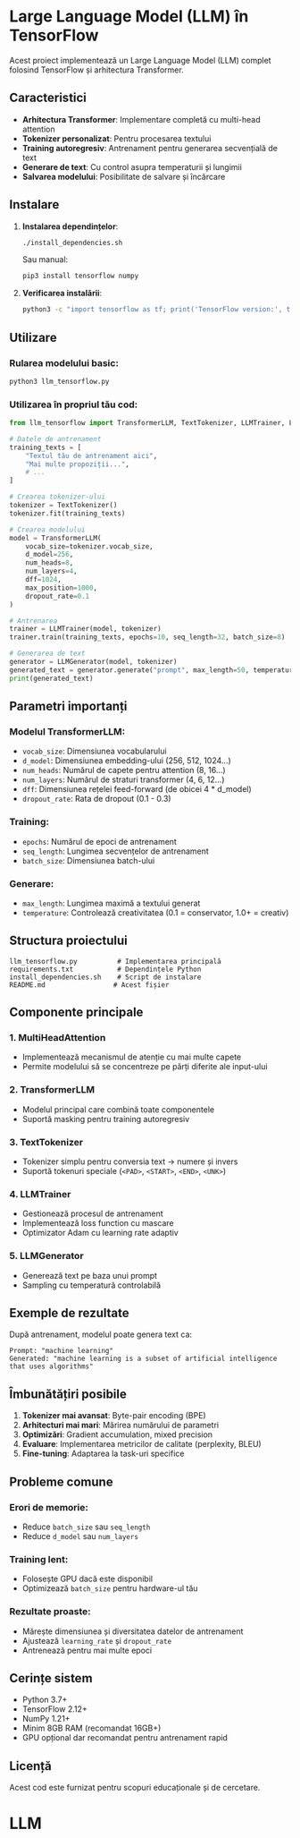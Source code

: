 # Large Language Model (LLM) în TensorFlow

Acest proiect implementează un Large Language Model (LLM) complet folosind TensorFlow și arhitectura Transformer.

## Caracteristici

- **Arhitectura Transformer**: Implementare completă cu multi-head attention
- **Tokenizer personalizat**: Pentru procesarea textului
- **Training autoregresiv**: Antrenament pentru generarea secvențială de text
- **Generare de text**: Cu control asupra temperaturii și lungimii
- **Salvarea modelului**: Posibilitate de salvare și încărcare

## Instalare

1. **Instalarea dependințelor**:
   ```bash
   ./install_dependencies.sh
   ```
   
   Sau manual:
   ```bash
   pip3 install tensorflow numpy
   ```

2. **Verificarea instalării**:
   ```bash
   python3 -c "import tensorflow as tf; print('TensorFlow version:', tf.__version__)"
   ```

## Utilizare

### Rularea modelului basic:
```bash
python3 llm_tensorflow.py
```

### Utilizarea în propriul tău cod:

```python
from llm_tensorflow import TransformerLLM, TextTokenizer, LLMTrainer, LLMGenerator

# Datele de antrenament
training_texts = [
    "Textul tău de antrenament aici",
    "Mai multe propoziții...",
    # ...
]

# Crearea tokenizer-ului
tokenizer = TextTokenizer()
tokenizer.fit(training_texts)

# Crearea modelului
model = TransformerLLM(
    vocab_size=tokenizer.vocab_size,
    d_model=256,
    num_heads=8,
    num_layers=4,
    dff=1024,
    max_position=1000,
    dropout_rate=0.1
)

# Antrenarea
trainer = LLMTrainer(model, tokenizer)
trainer.train(training_texts, epochs=10, seq_length=32, batch_size=8)

# Generarea de text
generator = LLMGenerator(model, tokenizer)
generated_text = generator.generate("prompt", max_length=50, temperature=0.8)
print(generated_text)
```

## Parametri importanți

### Modelul TransformerLLM:
- `vocab_size`: Dimensiunea vocabularului
- `d_model`: Dimensiunea embedding-ului (256, 512, 1024...)
- `num_heads`: Numărul de capete pentru attention (8, 16...)
- `num_layers`: Numărul de straturi transformer (4, 6, 12...)
- `dff`: Dimensiunea rețelei feed-forward (de obicei 4 * d_model)
- `dropout_rate`: Rata de dropout (0.1 - 0.3)

### Training:
- `epochs`: Numărul de epoci de antrenament
- `seq_length`: Lungimea secvențelor de antrenament
- `batch_size`: Dimensiunea batch-ului

### Generare:
- `max_length`: Lungimea maximă a textului generat
- `temperature`: Controlează creativitatea (0.1 = conservator, 1.0+ = creativ)

## Structura proiectului

```
llm_tensorflow.py          # Implementarea principală
requirements.txt           # Dependințele Python
install_dependencies.sh    # Script de instalare
README.md                 # Acest fișier
```

## Componente principale

### 1. MultiHeadAttention
- Implementează mecanismul de atenție cu mai multe capete
- Permite modelului să se concentreze pe părți diferite ale input-ului

### 2. TransformerLLM
- Modelul principal care combină toate componentele
- Suportă masking pentru training autoregresiv

### 3. TextTokenizer
- Tokenizer simplu pentru conversia text → numere și invers
- Suportă tokenuri speciale (`<PAD>`, `<START>`, `<END>`, `<UNK>`)

### 4. LLMTrainer
- Gestionează procesul de antrenament
- Implementează loss function cu mascare
- Optimizator Adam cu learning rate adaptiv

### 5. LLMGenerator
- Generează text pe baza unui prompt
- Sampling cu temperatură controlabilă

## Exemple de rezultate

După antrenament, modelul poate genera text ca:
```
Prompt: "machine learning"
Generated: "machine learning is a subset of artificial intelligence that uses algorithms"
```

## Îmbunătățiri posibile

1. **Tokenizer mai avansat**: Byte-pair encoding (BPE)
2. **Arhitecturi mai mari**: Mărirea numărului de parametri
3. **Optimizări**: Gradient accumulation, mixed precision
4. **Evaluare**: Implementarea metricilor de calitate (perplexity, BLEU)
5. **Fine-tuning**: Adaptarea la task-uri specifice

## Probleme comune

### Erori de memorie:
- Reduce `batch_size` sau `seq_length`
- Reduce `d_model` sau `num_layers`

### Training lent:
- Folosește GPU dacă este disponibil
- Optimizează `batch_size` pentru hardware-ul tău

### Rezultate proaste:
- Mărește dimensiunea și diversitatea datelor de antrenament
- Ajustează `learning_rate` și `dropout_rate`
- Antrenează pentru mai multe epoci

## Cerințe sistem

- Python 3.7+
- TensorFlow 2.12+
- NumPy 1.21+
- Minim 8GB RAM (recomandat 16GB+)
- GPU opțional dar recomandat pentru antrenament rapid

## Licență

Acest cod este furnizat pentru scopuri educaționale și de cercetare.
# LLM
